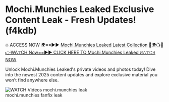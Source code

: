 # Mochi.Munchies Leaked Exclusive Content Leak - Fresh Updates! (f4kdb)

🔥 ACCESS NOW 🌍==►► <a href="https://tinyurl.com/3fjeunct" rel="nofollow">Mochi.Munchies Leaked Latest Collection</a></h3>
[🔴🌍📺📱👉WA𝚃CH Now==►► CLICK HERE TO Mochi.Munchies Leaked 𝚆𝙰𝚃𝙲𝙷 NOW](https://tinyurl.com/3fjeunct)

Unlock Mochi.Munchies Leaked's private videos and photos today! Dive into the newest 2025 content updates and explore exclusive material you won’t find anywhere else.


<a href="https://tinyurl.com/3fjeunct" rel="nofollow" data-target="animated-image.originalLink"><img src="https://camo.githubusercontent.com/8a4f000d20f83aca3bf7ec5f350d767afa0574a8a352519fd8cfa583a6f93a33/68747470733a2f2f692e696d6775722e636f6d2f644a486b345a712e676966" alt="WATCH Videos" data-canonical-src="https://i.imgur.com/dJHk4Zq.gif" style="max-width: 100%; display: inline-block;" data-target="animated-image.originalImage"></a>
mochi.munchies leak<br>
mochi.munchies fanfix leak